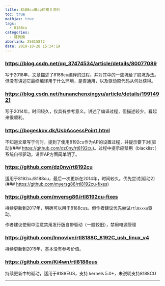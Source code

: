 ```yaml
---
title: 8188cu做ap的相关资料
toc: true
mathjax: true
tags:
  - 8188cu
categories:
  - 瞎折腾
abbrlink: 250158f2
date: 2019-10-28 15:34:19
---
```



### https://blog.csdn.net/qq_37474534/article/details/80077089

写于2018年，文章描述了8188cu编译的过程，并对其中的一些坑给了脱坑办法。但没有讲述它最终编译用于什么环境，是否通用，以及驱动原代码从何处获得。

<!--more-->

### https://blog.csdn.net/hunanchenxingyu/article/details/19914921

写于2014年，时间较久，仅具有参考意义。讲述了编译过程，但描述较少，看起来很顺利。

### https://bogeskov.dk/UsbAccessPoint.html

不知道文章写于何时，提到了使用8192cu作为AP的设置过程，并提示要下对[驱动](### https://github.com/dz0ny/rt8192cu)。过程中提示应禁用（blacklist )系统自带驱动。设置AP方面简单明了。



### https://github.com/dz0ny/rt8192cu

适用于8192cu/8188cu，最后一次更新在2014年，时间较久。优先尝试[驱动2](### https://github.com/myersg86/rtl8192cu-fixes)

### https://github.com/myersg86/rtl8192cu-fixes

持续更新到2017年，明确可以用于8188cus。但作者建议优先尝试`rtl8xxxu`驱动。

作者建议使用中注意禁用发行版自带驱动（一般较旧），禁用电源管理

### https://github.com/Innovive/rtl8188C_8192C_usb_linux_v4

持续更新到2015年，基本没有参考价值。

### https://github.com/Ki4wn/rtl8188eus

持续更新中的驱动，适用于8188EUS，支持 kernels 5.0+，未说明支持8188CU

---

